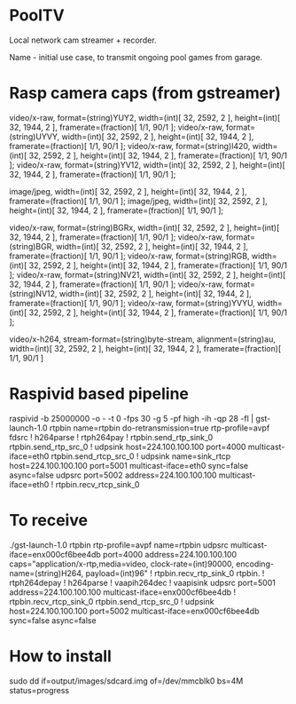 # PoolTV

Local network cam streamer + recorder.

Name - initial use case, to transmit ongoing pool games from garage.


# Rasp camera caps (from gstreamer)

video/x-raw, format=(string)YUY2, width=(int)[ 32, 2592, 2 ], height=(int)[ 32, 1944, 2 ], framerate=(fraction)[ 1/1, 90/1 ];
video/x-raw, format=(string)UYVY, width=(int)[ 32, 2592, 2 ], height=(int)[ 32, 1944, 2 ], framerate=(fraction)[ 1/1, 90/1 ];
video/x-raw, format=(string)I420, width=(int)[ 32, 2592, 2 ], height=(int)[ 32, 1944, 2 ], framerate=(fraction)[ 1/1, 90/1 ];
video/x-raw, format=(string)YV12, width=(int)[ 32, 2592, 2 ], height=(int)[ 32, 1944, 2 ], framerate=(fraction)[ 1/1, 90/1 ];

image/jpeg, width=(int)[ 32, 2592, 2 ], height=(int)[ 32, 1944, 2 ], framerate=(fraction)[ 1/1, 90/1 ];
image/jpeg, width=(int)[ 32, 2592, 2 ], height=(int)[ 32, 1944, 2 ], framerate=(fraction)[ 1/1, 90/1 ];

video/x-raw, format=(string)BGRx, width=(int)[ 32, 2592, 2 ], height=(int)[ 32, 1944, 2 ], framerate=(fraction)[ 1/1, 90/1 ];
video/x-raw, format=(string)BGR, width=(int)[ 32, 2592, 2 ], height=(int)[ 32, 1944, 2 ], framerate=(fraction)[ 1/1, 90/1 ];
video/x-raw, format=(string)RGB, width=(int)[ 32, 2592, 2 ], height=(int)[ 32, 1944, 2 ], framerate=(fraction)[ 1/1, 90/1 ];
video/x-raw, format=(string)NV21, width=(int)[ 32, 2592, 2 ], height=(int)[ 32, 1944, 2 ], framerate=(fraction)[ 1/1, 90/1 ];
video/x-raw, format=(string)NV12, width=(int)[ 32, 2592, 2 ], height=(int)[ 32, 1944, 2 ], framerate=(fraction)[ 1/1, 90/1 ];
video/x-raw, format=(string)YVYU, width=(int)[ 32, 2592, 2 ], height=(int)[ 32, 1944, 2 ], framerate=(fraction)[ 1/1, 90/1 ];

video/x-h264, stream-format=(string)byte-stream, alignment=(string)au, width=(int)[ 32, 2592, 2 ], height=(int)[ 32, 1944, 2 ], framerate=(fraction)[ 1/1, 90/1 ]

# Raspivid based pipeline

raspivid -b 25000000 -o - -t 0 -fps 30 -g 5 -pf high -ih -qp 28 -fl | gst-launch-1.0 rtpbin name=rtpbin do-retransmission=true rtp-profile=avpf fdsrc ! h264parse ! rtph264pay ! rtpbin.send_rtp_sink_0 rtpbin.send_rtp_src_0 ! udpsink host=224.100.100.100 port=4000 multicast-iface=eth0 rtpbin.send_rtcp_src_0 ! udpsink name=sink_rtcp host=224.100.100.100 port=5001 multicast-iface=eth0 sync=false async=false udpsrc port=5002 address=224.100.100.100 multicast-iface=eth0 ! rtpbin.recv_rtcp_sink_0

# To receive

./gst-launch-1.0 rtpbin rtp-profile=avpf name=rtpbin udpsrc multicast-iface=enx000cf6bee4db port=4000 address=224.100.100.100 caps="application/x-rtp,media=video, clock-rate=(int)90000, encoding-name=(string)H264, payload=(int)96" ! rtpbin.recv_rtp_sink_0 rtpbin. ! rtph264depay ! h264parse ! vaapih264dec ! vaapisink udpsrc port=5001 address=224.100.100.100 multicast-iface=enx000cf6bee4db ! rtpbin.recv_rtcp_sink_0 rtpbin.send_rtcp_src_0 ! udpsink host=224.100.100.100 port=5002 multicast-iface=enx000cf6bee4db sync=false async=false


# How to install
sudo dd if=output/images/sdcard.img of=/dev/mmcblk0 bs=4M status=progress
